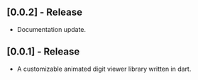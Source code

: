 ## [0.0.2] - Release

* Documentation update.

## [0.0.1] - Release

* A customizable animated digit viewer library written in dart.
